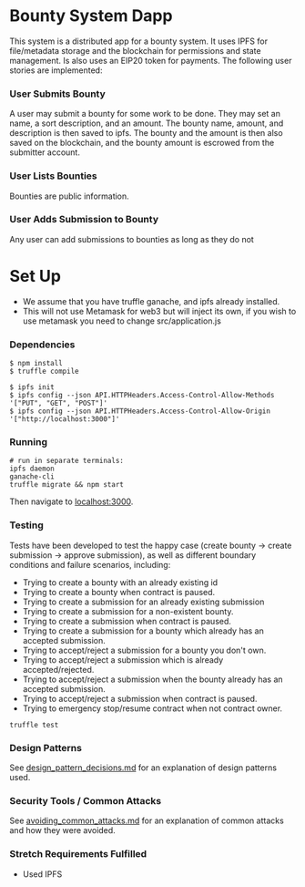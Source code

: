 # Bounty System Dapp
This system is a distributed app for a bounty system. It uses IPFS for file/metadata storage and the blockchain for permissions and state management. Is also uses an EIP20 token for payments. The following user stories are implemented:

### User Submits Bounty
A user may submit a bounty for some work to be done. They may set an name, a sort description, and an amount. The bounty name, amount, and description is then saved to ipfs. The bounty and the amount is then also saved on the blockchain, and the bounty amount is escrowed from the submitter account.

### User Lists Bounties
Bounties are public information.

### User Adds Submission to Bounty
Any user can add submissions to bounties as long as they do not


# Set Up
* We assume that you have truffle ganache, and ipfs already installed.
* This will not use Metamask for web3 but will inject its own, if you wish to use metamask you need to change src/application.js

### Dependencies
```
$ npm install
$ truffle compile

$ ipfs init
$ ipfs config --json API.HTTPHeaders.Access-Control-Allow-Methods '["PUT", "GET", "POST"]'
$ ipfs config --json API.HTTPHeaders.Access-Control-Allow-Origin '["http://localhost:3000"]'
```


### Running
```
# run in separate terminals:
ipfs daemon
ganache-cli
truffle migrate && npm start
```
Then navigate to [localhost:3000](http://localhost:3000).

### Testing
Tests have been developed to test the happy case (create bounty -> create submission -> approve submission), as well as different boundary conditions and failure scenarios, including:
* Trying to create a bounty with an already existing id
* Trying to create a bounty when contract is paused.
* Trying to create a submission for an already existing submission
* Trying to create a submission for a non-existent bounty.
* Trying to create a submission when contract is paused.
* Trying to create a submission for a bounty which already has an accepted submission.
* Trying to accept/reject a submission for a bounty you don't own.
* Trying to accept/reject a submission which is already accepted/rejected.
* Trying to accept/reject a submission when the bounty already has an accepted submission.
* Trying to accept/reject a submission when contract is paused.
* Trying to emergency stop/resume contract when not contract owner.
```
truffle test
```

### Design Patterns
See [design_pattern_decisions.md](design_pattern_decisions.md) for an explanation of design patterns used.

### Security Tools / Common Attacks
See [avoiding_common_attacks.md](avoiding_common_attacks.md) for an explanation of common attacks and how they were avoided.


### Stretch Requirements Fulfilled
* Used IPFS
